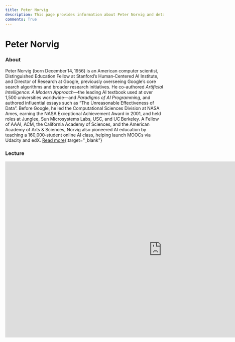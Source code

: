 ```yaml
---
title: Peter Norvig
description: This page provides information about Peter Norvig and details about his talk, including its recording and slides.
comments: True
---
```


# Peter Norvig

### About

Peter Norvig (born December 14, 1956) is an American computer scientist, Distinguished Education Fellow at Stanford’s Human‑Centered AI Institute, and Director of Research at Google, previously overseeing Google’s core search algorithms and broader research initiatives. He co-authored *Artificial Intelligence: A Modern Approach*—the leading AI textbook used at over 1,500 universities worldwide—and *Paradigms of AI Programming*, and authored influential essays such as “The Unreasonable Effectiveness of Data”. Before Google, he led the Computational Sciences Division at NASA Ames, earning the NASA Exceptional Achievement Award in 2001, and held roles at Junglee, Sun Microsystems Labs, USC, and UC Berkeley. A Fellow of AAAI, ACM, the California Academy of Sciences, and the American Academy of Arts & Sciences, Norvig also pioneered AI education by teaching a 160,000‑student online AI class, helping launch MOOCs via Udacity and edX. [Read more](https://www.norvig.com){:target="_blank"}

### Lecture

<iframe width="996" height="560" src="https://www.youtube.com/embed/sj2GCabcfgc?;start=879" title="YouTube video player" frameborder="0" allow="accelerometer; autoplay; clipboard-write; encrypted-media; gyroscope; picture-in-picture; web-share" referrerpolicy="strict-origin-when-cross-origin" allowfullscreen></iframe>
